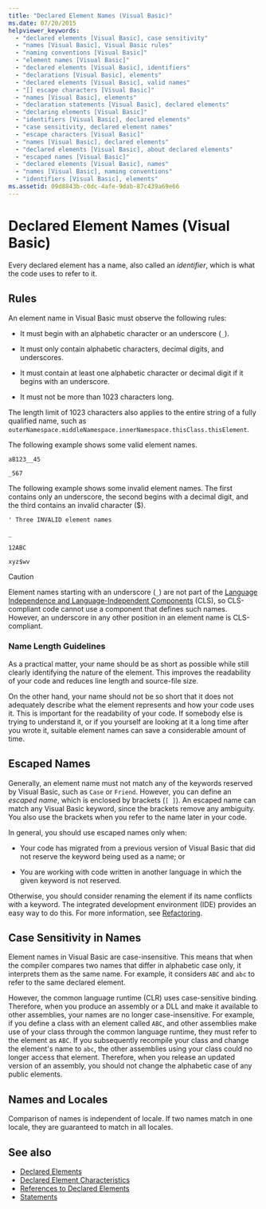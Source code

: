 ```yaml
---
title: "Declared Element Names (Visual Basic)"
ms.date: 07/20/2015
helpviewer_keywords: 
  - "declared elements [Visual Basic], case sensitivity"
  - "names [Visual Basic], Visual Basic rules"
  - "naming conventions [Visual Basic]"
  - "element names [Visual Basic]"
  - "declared elements [Visual Basic], identifiers"
  - "declarations [Visual Basic], elements"
  - "declared elements [Visual Basic], valid names"
  - "[] escape characters [Visual Basic]"
  - "names [Visual Basic], elements"
  - "declaration statements [Visual Basic], declared elements"
  - "declaring elements [Visual Basic]"
  - "identifiers [Visual Basic], declared elements"
  - "case sensitivity, declared element names"
  - "escape characters [Visual Basic]"
  - "names [Visual Basic], declared elements"
  - "declared elements [Visual Basic], about declared elements"
  - "escaped names [Visual Basic]"
  - "declared elements [Visual Basic], names"
  - "names [Visual Basic], naming conventions"
  - "identifiers [Visual Basic], elements"
ms.assetid: 09d8843b-c0dc-4afe-9dab-87c439a69e66
---
```

# Declared Element Names (Visual Basic)
Every declared element has a name, also called an *identifier*, which is what the code uses to refer to it.  
  
## Rules  
 An element name in Visual Basic must observe the following rules:  
  
- It must begin with an alphabetic character or an underscore (`_`).  
  
- It must only contain alphabetic characters, decimal digits, and underscores.  
  
- It must contain at least one alphabetic character or decimal digit if it begins with an underscore.  
  
- It must not be more than 1023 characters long.  
  
 The length limit of 1023 characters also applies to the entire string of a fully qualified name, such as `outerNamespace.middleNamespace.innerNamespace.thisClass.thisElement`.  
  
 The following example shows some valid element names.  
  
 `aB123__45`  
  
 `_567`  
  
 The following example shows some invalid element names. The first contains only an underscore, the second begins with a decimal digit, and the third contains an invalid character ($).  
  
 `' Three INVALID element names`  
  
 `_`  
  
 `12ABC`  
  
 `xyz$wv`  
  
> [!CAUTION]
> Element names starting with an underscore (`_`) are not part of the [Language Independence and Language-Independent Components](../../../../standard/language-independence-and-language-independent-components.md) (CLS), so CLS-compliant code cannot use a component that defines such names. However, an underscore in any other position in an element name is CLS-compliant.  
  
### Name Length Guidelines  
 As a practical matter, your name should be as short as possible while still clearly identifying the nature of the element. This improves the readability of your code and reduces line length and source-file size.  
  
 On the other hand, your name should not be so short that it does not adequately describe what the element represents and how your code uses it. This is important for the readability of your code. If somebody else is trying to understand it, or if you yourself are looking at it a long time after you wrote it, suitable element names can save a considerable amount of time.  
  
## Escaped Names  
 Generally, an element name must not match any of the keywords reserved by Visual Basic, such as `Case` or `Friend`. However, you can define an *escaped name*, which is enclosed by brackets (`[ ]`). An escaped name can match any Visual Basic keyword, since the brackets remove any ambiguity. You also use the brackets when you refer to the name later in your code.  
  
 In general, you should use escaped names only when:  
  
- Your code has migrated from a previous version of Visual Basic that did not reserve the keyword being used as a name; or  
  
- You are working with code written in another language in which the given keyword is not reserved.  
  
 Otherwise, you should consider renaming the element if its name conflicts with a keyword. The integrated development environment (IDE) provides an easy way to do this. For more information, see [Refactoring](/visualstudio/vb-ide/refactoring-vb).  
  
## Case Sensitivity in Names  
 Element names in Visual Basic are case-insensitive. This means that when the compiler compares two names that differ in alphabetic case only, it interprets them as the same name. For example, it considers `ABC` and `abc` to refer to the same declared element.  
  
 However, the common language runtime (CLR) uses case-sensitive binding. Therefore, when you produce an assembly or a DLL and make it available to other assemblies, your names are no longer case-insensitive. For example, if you define a class with an element called `ABC`, and other assemblies make use of your class through the common language runtime, they must refer to the element as `ABC`. If you subsequently recompile your class and change the element's name to `abc`, the other assemblies using your class could no longer access that element. Therefore, when you release an updated version of an assembly, you should not change the alphabetic case of any public elements.  
  
## Names and Locales  
 Comparison of names is independent of locale. If two names match in one locale, they are guaranteed to match in all locales.  
  
## See also

- [Declared Elements](../../../../visual-basic/programming-guide/language-features/declared-elements/index.md)
- [Declared Element Characteristics](../../../../visual-basic/programming-guide/language-features/declared-elements/declared-element-characteristics.md)
- [References to Declared Elements](../../../../visual-basic/programming-guide/language-features/declared-elements/references-to-declared-elements.md)
- [Statements](../../../../visual-basic/language-reference/statements/index.md)
